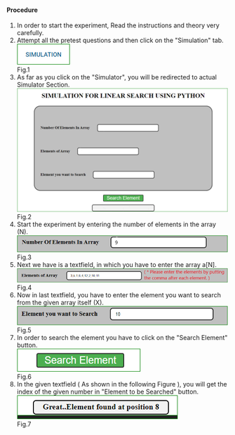 #### Procedure

1. In order to start the experiment, Read the instructions and theory very carefully.<br>
2. Attempt all the pretest questions and then click on the "Simulation" tab. <br>
<img src="images/Simulatortab.PNG"> <br>
Fig.1 <br>
3. As far as you click on the "Simulator", you will be redirected to actual Simulator Section. <br>
<img src="images/Simulator SS blank.PNG"> <br>
Fig.2 <br>
4. Start the experiment by entering the number of elements in the array (N). <br>
<img src="images/numberofelements1.png"><br>
Fig.3 <br>
5. Next we have is a textfield, in which you have to enter the array a[N].<br>
<img src="images/arrayscreenshot.png"> <br>
Fig.4 <br>
6. Now in last textfield, you have to enter the element you want to search from the given array itself (X).<br>
<img src="images/element to be search.png"><br>
Fig.5 <br>
7. In order to search the element you have to click on the "Search Element" button. <br>
<img src="images/searchbutton.PNG"><br>
Fig.6 <br>
8. In the given textfield ( As shown in the following Figure ), you will get the index of the given number in "Element to be Searched" button.<br>
<img src="images/elementindex.PNG"><br>
Fig.7 <br>
